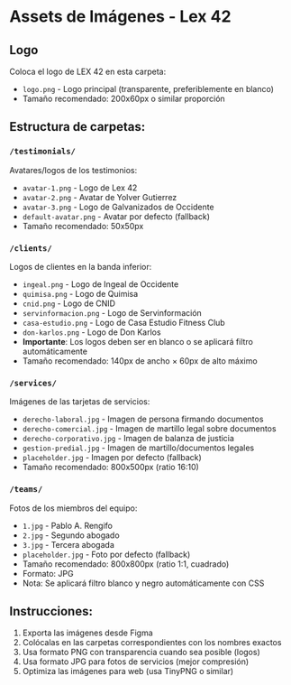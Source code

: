 # Assets de Imágenes - Lex 42

## Logo
Coloca el logo de LEX 42 en esta carpeta:
- `logo.png` - Logo principal (transparente, preferiblemente en blanco)
- Tamaño recomendado: 200x60px o similar proporción

## Estructura de carpetas:

### `/testimonials/`
Avatares/logos de los testimonios:
- `avatar-1.png` - Logo de Lex 42
- `avatar-2.png` - Avatar de Yolver Gutierrez
- `avatar-3.png` - Logo de Galvanizados de Occidente
- `default-avatar.png` - Avatar por defecto (fallback)
- Tamaño recomendado: 50x50px

### `/clients/`
Logos de clientes en la banda inferior:
- `ingeal.png` - Logo de Ingeal de Occidente
- `quimisa.png` - Logo de Quimisa
- `cnid.png` - Logo de CNID
- `servinformacion.png` - Logo de Servinformación
- `casa-estudio.png` - Logo de Casa Estudio Fitness Club
- `don-karlos.png` - Logo de Don Karlos
- **Importante**: Los logos deben ser en blanco o se aplicará filtro automáticamente
- Tamaño recomendado: 140px de ancho × 60px de alto máximo

### `/services/`
Imágenes de las tarjetas de servicios:
- `derecho-laboral.jpg` - Imagen de persona firmando documentos
- `derecho-comercial.jpg` - Imagen de martillo legal sobre documentos
- `derecho-corporativo.jpg` - Imagen de balanza de justicia
- `gestion-predial.jpg` - Imagen de martillo/documentos legales
- `placeholder.jpg` - Imagen por defecto (fallback)
- Tamaño recomendado: 800x500px (ratio 16:10)

### `/teams/`
Fotos de los miembros del equipo:
- `1.jpg` - Pablo A. Rengifo
- `2.jpg` - Segundo abogado
- `3.jpg` - Tercera abogada
- `placeholder.jpg` - Foto por defecto (fallback)
- Tamaño recomendado: 800x800px (ratio 1:1, cuadrado)
- Formato: JPG
- Nota: Se aplicará filtro blanco y negro automáticamente con CSS

## Instrucciones:
1. Exporta las imágenes desde Figma
2. Colócalas en las carpetas correspondientes con los nombres exactos
3. Usa formato PNG con transparencia cuando sea posible (logos)
4. Usa formato JPG para fotos de servicios (mejor compresión)
5. Optimiza las imágenes para web (usa TinyPNG o similar)

